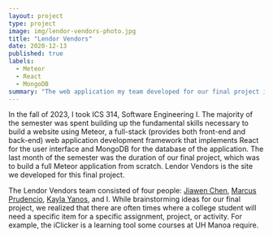 ```yaml
---
layout: project
type: project
image: img/lendor-vendors-photo.jpg
title: "Lendor Vendors"
date: 2020-12-13
published: true
labels:
  - Meteor
  - React
  - MongoDB
summary: "The web application my team developed for our final project in ICS 314 Software Engineering I"
---
```


In the fall of 2023, I took ICS 314, Software Engineering I. The majority of the semester was spent building up the fundamental skills necessary to build a website using Meteor, a full-stack (provides both front-end and back-end) web application development framework that implements React for the user interface and MongoDB for the database of the application. The last month of the semester was the duration of our final project, which was to build a full Meteor application from scratch. Lendor Vendors is the site we developed for this final project.

The Lendor Vendors team consisted of four people: [Jiawen Chen](https://jchen20-1.github.io/), [Marcus Prudencio](https://marcusp478.github.io/), [Kayla Yanos](https://kaylayanos.github.io/), and I. While brainstorming ideas for our final project, we realized that there are often times where a college student will need a specific item for a specific assignment, project, or activity. For example, the iClicker is a learning tool some courses at UH Manoa require.